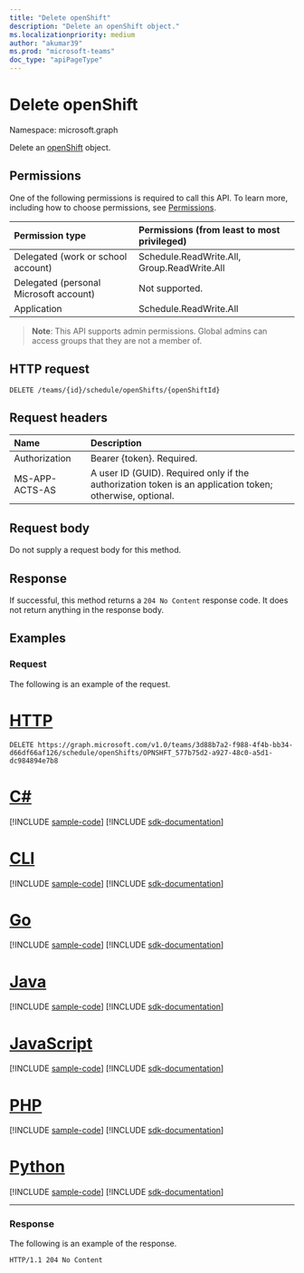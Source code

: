 ```yaml
---
title: "Delete openShift"
description: "Delete an openShift object."
ms.localizationpriority: medium
author: "akumar39"
ms.prod: "microsoft-teams"
doc_type: "apiPageType"
---
```


# Delete openShift

Namespace: microsoft.graph

Delete an [openShift](../resources/openshift.md) object.

## Permissions

One of the following permissions is required to call this API. To learn more, including how to choose permissions, see [Permissions](/graph/permissions-reference).

| Permission type                        | Permissions (from least to most privileged) |
|:---------------------------------------|:--------------------------------------------|
| Delegated (work or school account)     | Schedule.ReadWrite.All, Group.ReadWrite.All |
| Delegated (personal Microsoft account) | Not supported. |
| Application                            | Schedule.ReadWrite.All |

> **Note**: This API supports admin permissions. Global admins can access groups that they are not a member of.

## HTTP request

<!-- { "blockType": "ignored" } -->

```http
DELETE /teams/{id}/schedule/openShifts/{openShiftId}
```

## Request headers

| Name          | Description   |
|:--------------|:--------------|
| Authorization | Bearer {token}. Required. |
| MS-APP-ACTS-AS  | A user ID (GUID). Required only if the authorization token is an application token; otherwise, optional. |

## Request body

Do not supply a request body for this method.

## Response

If successful, this method returns a `204 No Content` response code. It does not return anything in the response body.

## Examples

### Request

The following is an example of the request.

# [HTTP](#tab/http)
<!-- {
  "blockType": "request",
  "name": "delete_openshift",
  "sampleKeys": ["3d88b7a2-f988-4f4b-bb34-d66df66af126", "OPNSHFT_577b75d2-a927-48c0-a5d1-dc984894e7b8"]
}-->

```http
DELETE https://graph.microsoft.com/v1.0/teams/3d88b7a2-f988-4f4b-bb34-d66df66af126/schedule/openShifts/OPNSHFT_577b75d2-a927-48c0-a5d1-dc984894e7b8
```

# [C#](#tab/csharp)
[!INCLUDE [sample-code](../includes/snippets/csharp/delete-openshift-csharp-snippets.md)]
[!INCLUDE [sdk-documentation](../includes/snippets/snippets-sdk-documentation-link.md)]

# [CLI](#tab/cli)
[!INCLUDE [sample-code](../includes/snippets/cli/delete-openshift-cli-snippets.md)]
[!INCLUDE [sdk-documentation](../includes/snippets/snippets-sdk-documentation-link.md)]

# [Go](#tab/go)
[!INCLUDE [sample-code](../includes/snippets/go/delete-openshift-go-snippets.md)]
[!INCLUDE [sdk-documentation](../includes/snippets/snippets-sdk-documentation-link.md)]

# [Java](#tab/java)
[!INCLUDE [sample-code](../includes/snippets/java/delete-openshift-java-snippets.md)]
[!INCLUDE [sdk-documentation](../includes/snippets/snippets-sdk-documentation-link.md)]

# [JavaScript](#tab/javascript)
[!INCLUDE [sample-code](../includes/snippets/javascript/delete-openshift-javascript-snippets.md)]
[!INCLUDE [sdk-documentation](../includes/snippets/snippets-sdk-documentation-link.md)]

# [PHP](#tab/php)
[!INCLUDE [sample-code](../includes/snippets/php/delete-openshift-php-snippets.md)]
[!INCLUDE [sdk-documentation](../includes/snippets/snippets-sdk-documentation-link.md)]

# [Python](#tab/python)
[!INCLUDE [sample-code](../includes/snippets/python/delete-openshift-python-snippets.md)]
[!INCLUDE [sdk-documentation](../includes/snippets/snippets-sdk-documentation-link.md)]

---

### Response

The following is an example of the response.

<!-- {
  "blockType": "response",
  "truncated": true
} -->

```http
HTTP/1.1 204 No Content
```

<!-- uuid: 16cd6b66-4b1a-43a1-adaf-3a886856ed98
2019-02-04 14:57:30 UTC -->
<!-- {
  "type": "#page.annotation",
  "description": "Delete openShift",
  "keywords": "",
  "section": "documentation",
  "tocPath": ""
}-->


